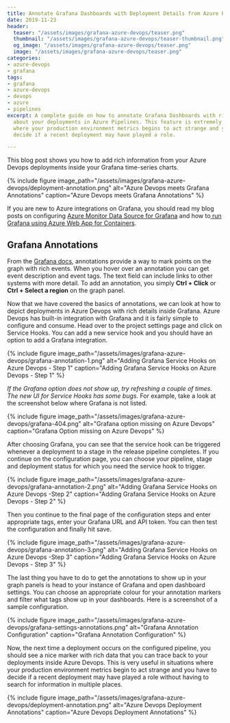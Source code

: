 ```yaml
---
title: Annotate Grafana Dashboards with Deployment Details from Azure Pipelines
date: 2019-11-23
header:
  teaser: "/assets/images/grafana-azure-devops/teaser.png"
  thumbnail: "/assets/images/grafana-azure-devops/teaser-thumbnail.png"
  og_image: "/assets/images/grafana-azure-devops/teaser.png"
  image: "/assets/images/grafana-azure-devops/teaser.png"
categories:
- azure-devops
- grafana
tags:
- grafana
- azure-devops
- devops
- azure
- pipelines
excerpt: A complete guide on how to annotate Grafana Dashboards with rich information
  about your deployments in Azure Pipelines. This feature is extremely useful in situations
  where your production environment metrics begins to act strange and you have to
  decide if a recent deployment may have played a role.

---
```

This blog post shows you how to add rich information from your Azure Devops deployments inside your Grafana time-series charts.

{% include figure image_path="/assets/images/grafana-azure-devops/deployment-annotation.png" alt="Azure Devops meets Grafana Annotations" caption="Azure Devops meets Grafana Annotations" %}

If you are new to Azure integrations on Grafana, you should read my blog posts on configuring [Azure Monitor Data Source for Grafana](https://www.gurucharan.in/azure/up-your-azure-monitoring-game-with-azure-data-source-for-grafana/) and how to[ run Grafana using Azure Web App for Containers](https://www.gurucharan.in/azure/running-grafana-on-azure-app-service/).

## Grafana Annotations

From the [Grafana docs](https://grafana.com/docs/reference/annotations/), annotations provide a way to mark points on the graph with rich events. When you hover over an annotation you can get event description and event tags. The text field can include links to other systems with more detail. To add an annotation, you simply **Ctrl + Click** or **Ctrl + Select a region** on the graph panel.

Now that we have covered the basics of annotations, we can look at how to depict deployments in Azure Devops with rich details inside Grafana. Azure Devops has built-in integration with Grafana and it is fairly simple to configure and consume. Head over to the project settings page and click on Service Hooks. You can add a new service hook and you should have an option to add a Grafana integration.

{% include figure image_path="/assets/images/grafana-azure-devops/grafana-annotation-1.png" alt="Adding Grafana Service Hooks on Azure Devops - Step 1" caption="Adding Grafana Service Hooks on Azure Devops - Step 1" %}

_If the Grafana option does not show up, try refreshing a couple of times. The new UI for Service Hooks has some bugs._ For example, take a look at the screenshot below where Grafana is not listed.

{% include figure image_path="/assets/images/grafana-azure-devops/grafana-404.png" alt="Grafana option missing on Azure Devops" caption="Grafana Option missing on Azure Devops" %}

After choosing Grafana, you can see that the service hook can be triggered whenever a deployment to a stage in the release pipeline completes. If you continue on the configuration page, you can choose your pipeline, stage and deployment status for which you need the service hook to trigger.

{% include figure image_path="/assets/images/grafana-azure-devops/grafana-annotation-2.png" alt="Adding Grafana Service Hooks on Azure Devops -Step 2" caption="Adding Grafana Service Hooks on Azure Devops - Step 2" %}

Then you continue to the final page of the configuration steps and enter appropriate tags, enter your Grafana URL and API token. You can then test the configuration and finally hit save.

{% include figure image_path="/assets/images/grafana-azure-devops/grafana-annotation-3.png" alt="Adding Grafana Service Hooks on Azure Devops -Step 3" caption="Adding Grafana Service Hooks on Azure Devops - Step 3" %}

The last thing you have to do to get the annotations to show up in your graph panels is head to your instance of Grafana and open dashboard settings. You can choose an appropriate colour for your annotation markers and filter what tags show up in your dashboards. Here is a screenshot of a sample configuration.

{% include figure image_path="/assets/images/grafana-azure-devops/grafana-settings-annotations.png" alt="Grafana Annotation Configuration" caption="Grafana Annotation Configuration" %}

Now, the next time a deployment occurs on the configured pipeline, you should see a nice marker with rich data that you can trace back to your deployments inside Azure Devops. This is very useful in situations where your production environment metrics begin to act strange and you have to decide if a recent deployment may have played a role without having to search for information in multiple places.

{% include figure image_path="/assets/images/grafana-azure-devops/deployment-annotation.png" alt="Azure Devops Deployment Annotations" caption="Azure Devops Deployment Annotations" %}